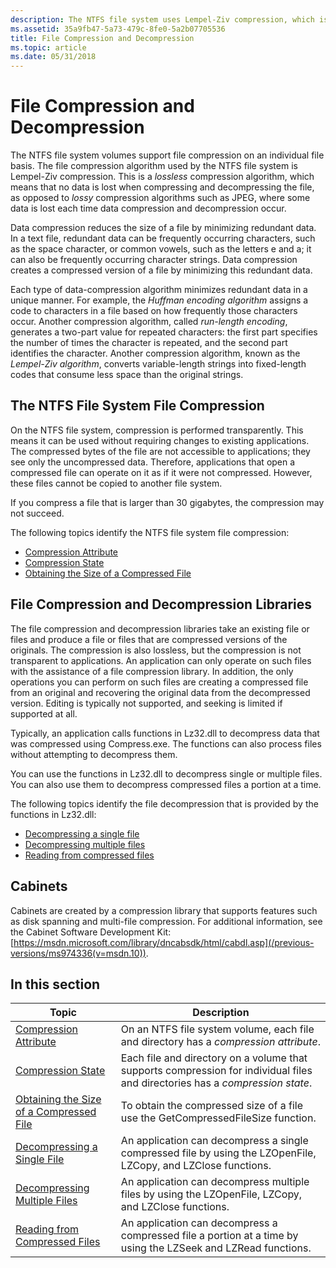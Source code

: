 ```yaml
---
description: The NTFS file system uses Lempel-Ziv compression, which is a lossless compression algorithm.
ms.assetid: 35a9fb47-5a73-479c-8fe0-5a2b07705536
title: File Compression and Decompression
ms.topic: article
ms.date: 05/31/2018
---
```


# File Compression and Decompression

The NTFS file system volumes support file compression on an individual file basis. The file compression algorithm used by the NTFS file system is Lempel-Ziv compression. This is a *lossless* compression algorithm, which means that no data is lost when compressing and decompressing the file, as opposed to *lossy* compression algorithms such as JPEG, where some data is lost each time data compression and decompression occur.

Data compression reduces the size of a file by minimizing redundant data. In a text file, redundant data can be frequently occurring characters, such as the space character, or common vowels, such as the letters e and a; it can also be frequently occurring character strings. Data compression creates a compressed version of a file by minimizing this redundant data.

Each type of data-compression algorithm minimizes redundant data in a unique manner. For example, the *Huffman encoding algorithm* assigns a code to characters in a file based on how frequently those characters occur. Another compression algorithm, called *run-length encoding*, generates a two-part value for repeated characters: the first part specifies the number of times the character is repeated, and the second part identifies the character. Another compression algorithm, known as the *Lempel-Ziv algorithm*, converts variable-length strings into fixed-length codes that consume less space than the original strings.

## The NTFS File System File Compression

On the NTFS file system, compression is performed transparently. This means it can be used without requiring changes to existing applications. The compressed bytes of the file are not accessible to applications; they see only the uncompressed data. Therefore, applications that open a compressed file can operate on it as if it were not compressed. However, these files cannot be copied to another file system.

If you compress a file that is larger than 30 gigabytes, the compression may not succeed.

The following topics identify the NTFS file system file compression:

-   [Compression Attribute](compression-attribute.md)
-   [Compression State](compression-state.md)
-   [Obtaining the Size of a Compressed File](obtaining-the-size-of-a-compressed-file.md)

## File Compression and Decompression Libraries

The file compression and decompression libraries take an existing file or files and produce a file or files that are compressed versions of the originals. The compression is also lossless, but the compression is not transparent to applications. An application can only operate on such files with the assistance of a file compression library. In addition, the only operations you can perform on such files are creating a compressed file from an original and recovering the original data from the decompressed version. Editing is typically not supported, and seeking is limited if supported at all.

Typically, an application calls functions in Lz32.dll to decompress data that was compressed using Compress.exe. The functions can also process files without attempting to decompress them.

You can use the functions in Lz32.dll to decompress single or multiple files. You can also use them to decompress compressed files a portion at a time.

The following topics identify the file decompression that is provided by the functions in Lz32.dll:

-   [Decompressing a single file](decompressing-a-single-file.md)
-   [Decompressing multiple files](decompressing-multiple-files.md)
-   [Reading from compressed files](reading-from-compressed-files.md)

## Cabinets

Cabinets are created by a compression library that supports features such as disk spanning and multi-file compression. For additional information, see the Cabinet Software Development Kit: [https://msdn.microsoft.com/library/dncabsdk/html/cabdl.asp](/previous-versions/ms974336(v=msdn.10)).

## In this section



| Topic                                                                                             | Description                                                                                                                              |
|---------------------------------------------------------------------------------------------------|------------------------------------------------------------------------------------------------------------------------------------------|
| [Compression Attribute](compression-attribute.md)<br/>                                     | On an NTFS file system volume, each file and directory has a *compression attribute*.<br/>                                         |
| [Compression State](compression-state.md)<br/>                                             | Each file and directory on a volume that supports compression for individual files and directories has a *compression state*.<br/> |
| [Obtaining the Size of a Compressed File](obtaining-the-size-of-a-compressed-file.md)<br/> | To obtain the compressed size of a file use the GetCompressedFileSize function.<br/>                                               |
| [Decompressing a Single File](decompressing-a-single-file.md)<br/>                         | An application can decompress a single compressed file by using the LZOpenFile, LZCopy, and LZClose functions.<br/>                |
| [Decompressing Multiple Files](decompressing-multiple-files.md)<br/>                       | An application can decompress multiple files by using the LZOpenFile, LZCopy, and LZClose functions.<br/>                          |
| [Reading from Compressed Files](reading-from-compressed-files.md)<br/>                     | An application can decompress a compressed file a portion at a time by using the LZSeek and LZRead functions.<br/>                 |



 

 

